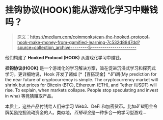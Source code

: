 # 挂钩协议(HOOK)能从游戏化学习中赚钱吗？

> 原文：<https://medium.com/coinmonks/can-the-hooked-protocol-hook-make-money-from-gamified-learning-7c532d8947dd?source=collection_archive---------5----------------------->

他们构建了 **Hooked Protocol (HOOK)** 从游戏化学习中赚钱。

**挂钩协议(HOOK)** 是一个游戏化的学习解决方案，旨在促进沉浸式学习和探究式学习。更详细地说，Hook 开发了诸如 [*【百搭现金】**矿镇*](My prediction for the near future of cryptocurrency is simple. The cryptocurrency market will shrink but prices for Bitcoin (BTC), Ethereum (ETH), and Tether (USDT) will rise. To explain, when markets collapse. People stop speculating and invest in wha) 等竞猜赚取产品。

本质上，这些产品付钱给人们来学习 Web3、DeFi 和加密货币。比如*矿镇*用金令牌奖励挖掘流动资金的人。类似地，*百搭现金*是一种多合一的学习型游戏…